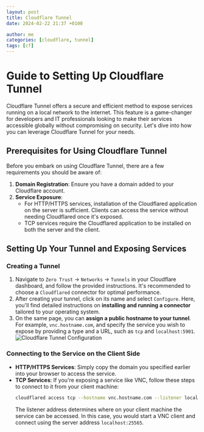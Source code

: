```yaml
---
layout: post
title: Cloudflare Tunnel
date: 2024-02-22 21:37 +0100

author: me
categories: [cloudflare, tunnel]
tags: [cf]
---
```

# Guide to Setting Up Cloudflare Tunnel

Cloudflare Tunnel offers a secure and efficient method to expose services running on a local network to the internet. This feature is a game-changer for developers and IT professionals looking to make their services accessible globally without compromising on security. Let's dive into how you can leverage Cloudflare Tunnel for your needs.

## Prerequisites for Using Cloudflare Tunnel

Before you embark on using Cloudflare Tunnel, there are a few requirements you should be aware of:

1. **Domain Registration**: Ensure you have a domain added to your Cloudflare account.
2. **Service Exposure**:
   - For HTTP/HTTPS services, installation of the Cloudflared application on the server is sufficient. Clients can access the service without needing Cloudflared once it's exposed.
   - TCP services require the Cloudflared application to be installed on both the server and the client.

## Setting Up Your Tunnel and Exposing Services

### Creating a Tunnel

1. Navigate to `Zero Trust` -> `Networks` -> `Tunnels` in your Cloudflare dashboard, and follow the provided instructions. It's recommended to choose a `Cloudflared` connector for optimal performance.
2. After creating your tunnel, click on its name and select `Configure`. Here, you'll find detailed instructions on **installing and running a connector** tailored to your operating system.
3. On the same page, you can **assign a public hostname to your tunnel**. For example, `vnc.hostname.com`, and specify the service you wish to expose by providing a type and a URL, such as `tcp` and `localhost:5901`. 
![Cloudflare Tunnel Configuration](https://cfzero-telegraph.pages.dev/file/42055fc8f9cd870e93b40.png)

### Connecting to the Service on the Client Side

- **HTTP/HTTPS Services**: Simply copy the domain you specified earlier into your browser to access the service.
- **TCP Services**: If you're exposing a service like VNC, follow these steps to connect to it from your client machine:
  ```bash
  cloudflared access tcp --hostname vnc.hostname.com --listener localhost:25565
  ```
    The listener address determines where on your client machine the service can be accessed. In this case, you would start a VNC client and connect using the server address `localhost:25565`.

